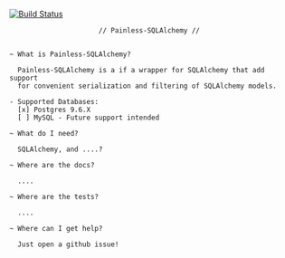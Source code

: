 [![Build Status](https://img.shields.io/travis/GetintheLoop/painless-sqlalchemy/master.svg)](https://travis-ci.org/GetintheLoop/painless-sqlalchemy)


                          // Painless-SQLAlchemy //


    ~ What is Painless-SQLAlchemy?

      Painless-SQLAlchemy is a if a wrapper for SQLAlchemy that add support
      for convenient serialization and filtering of SQLAlchemy models.
     
    - Supported Databases:
      [x] Postgres 9.6.X
      [ ] MySQL - Future support intended

    ~ What do I need?

      SQLAlchemy, and ....?

    ~ Where are the docs?

      ....

    ~ Where are the tests?

      ....

    ~ Where can I get help?

      Just open a github issue!
